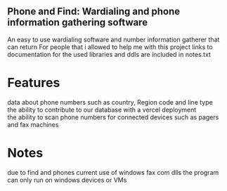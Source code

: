 ## Phone and Find: Wardialing and phone information gathering software
An easy to use wardialing software and number information gatherer that can return
For people that i allowed to help me with this project links to documentation for the used libraries and ddls are included in notes.txt

# Features
data about phone numbers such as country, Region code and line type </br>
the ability to contribute to our database with a vercel deployment </br>
the ability to scan phone numbers for connected devices such as pagers and fax machines </br>

# Notes
due to find and phones current use of windows fax com dlls the program can only run on windows devices or VMs
